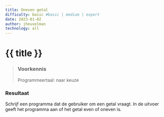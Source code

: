 ```yaml
---
title: Oneven getal
difficulty: basic #basic | medium | expert
date: 2023-01-02
author: jheuvelman
technology: all
---
```




# {{ title }}

> ### Voorkennis
> Programmeertaal: naar keuze

### Resultaat
Schrijf een programma dat de gebruiker om een getal vraagt. In de
uitvoer geeft het programma aan of het getal even of oneven is.
